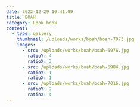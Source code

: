 ```yaml
---
date: 2022-12-29 10:41:09
title: BOAH
category: Look book
content:
  - type: gallery
    thumbnail: /uploads/works/boah/boah-7073.jpg
    images:
      - src: /uploads/works/boah/boah-6976.jpg
        ratioY: 4
        ratioX: 3
      - src: /uploads/works/boah/boah-6984.jpg
        ratioY: 1
        ratioX: 1
      - src: /uploads/works/boah/boah-7016.jpg
        ratioY: 2
        ratioX: 4
---
```

